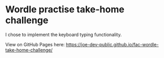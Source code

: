 # Wordle practise take-home challenge

I chose to implement the keyboard typing functionality.

View on GitHub Pages here: https://joe-dev-public.github.io/fac-wordle-take-home-challenge/
